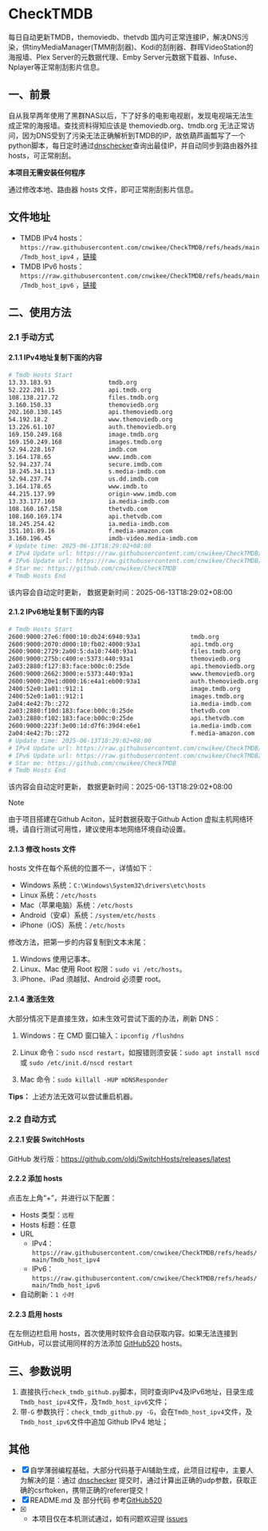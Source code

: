 # CheckTMDB

每日自动更新TMDB，themoviedb、thetvdb 国内可正常连接IP，解决DNS污染，供tinyMediaManager(TMM削刮器)、Kodi的刮削器、群晖VideoStation的海报墙、Plex Server的元数据代理、Emby Server元数据下载器、Infuse、Nplayer等正常削刮影片信息。

## 一、前景

自从我早两年使用了黑群NAS以后，下了好多的电影电视剧，发现电视端无法生成正常的海报墙。查找资料得知应该是 themoviedb.org、tmdb.org 无法正常访问，因为DNS受到了污染无法正确解析到TMDB的IP，故依葫芦画瓢写了一个python脚本，每日定时通过[dnschecker](https://dnschecker.org/)查询出最佳IP，并自动同步到路由器外挂hosts，可正常削刮。

**本项目无需安装任何程序**

通过修改本地、路由器 hosts 文件，即可正常削刮影片信息。

## 文件地址

- TMDB IPv4 hosts：`https://raw.githubusercontent.com/cnwikee/CheckTMDB/refs/heads/main/Tmdb_host_ipv4` ，[链接](https://raw.githubusercontent.com/cnwikee/CheckTMDB/refs/heads/main/Tmdb_host_ipv4)
- TMDB IPv6 hosts：`https://raw.githubusercontent.com/cnwikee/CheckTMDB/refs/heads/main/Tmdb_host_ipv6` ，[链接](https://raw.githubusercontent.com/cnwikee/CheckTMDB/refs/heads/main/Tmdb_host_ipv6)

## 二、使用方法

### 2.1 手动方式

#### 2.1.1 IPv4地址复制下面的内容

```bash
# Tmdb Hosts Start
13.33.183.93                tmdb.org
52.222.201.15               api.tmdb.org
108.138.217.72              files.tmdb.org
3.160.150.33                themoviedb.org
202.160.130.145             api.themoviedb.org
54.192.18.2                 www.themoviedb.org
13.226.61.107               auth.themoviedb.org
169.150.249.168             image.tmdb.org
169.150.249.168             images.tmdb.org
52.94.228.167               imdb.com
3.164.178.65                www.imdb.com
52.94.237.74                secure.imdb.com
18.245.34.113               s.media-imdb.com
52.94.237.74                us.dd.imdb.com
3.164.178.65                www.imdb.to
44.215.137.99               origin-www.imdb.com
13.33.177.160               ia.media-imdb.com
108.160.167.158             thetvdb.com
108.160.169.174             api.thetvdb.com
18.245.254.42               ia.media-imdb.com
151.101.89.16               f.media-amazon.com
3.160.196.45                imdb-video.media-imdb.com
# Update time: 2025-06-13T18:29:02+08:00
# IPv4 Update url: https://raw.githubusercontent.com/cnwikee/CheckTMDB/refs/heads/main/Tmdb_host_ipv4
# IPv6 Update url: https://raw.githubusercontent.com/cnwikee/CheckTMDB/refs/heads/main/Tmdb_host_ipv6
# Star me: https://github.com/cnwikee/CheckTMDB
# Tmdb Hosts End

```

该内容会自动定时更新， 数据更新时间：2025-06-13T18:29:02+08:00

#### 2.1.2 IPv6地址复制下面的内容

```bash
# Tmdb Hosts Start
2600:9000:27e6:f000:10:db24:6940:93a1              tmdb.org
2600:9000:2070:d000:10:fb02:4000:93a1              api.tmdb.org
2600:9000:2729:2a00:5:da10:7440:93a1               files.tmdb.org
2600:9000:275b:c400:e:5373:440:93a1                themoviedb.org
2a03:2880:f127:83:face:b00c:0:25de                 api.themoviedb.org
2600:9000:2662:3000:e:5373:440:93a1                www.themoviedb.org
2600:9000:20e1:d000:16:e4a1:eb00:93a1              auth.themoviedb.org
2400:52e0:1a01::912:1                              image.tmdb.org
2400:52e0:1a01::912:1                              images.tmdb.org
2a04:4e42:7b::272                                  ia.media-imdb.com
2a03:2880:f10d:183:face:b00c:0:25de                thetvdb.com
2a03:2880:f102:183:face:b00c:0:25de                api.thetvdb.com
2600:9000:223f:3e00:1d:d7f6:39d4:e6e1              ia.media-imdb.com
2a04:4e42:7b::272                                  f.media-amazon.com
# Update time: 2025-06-13T18:29:02+08:00
# IPv4 Update url: https://raw.githubusercontent.com/cnwikee/CheckTMDB/refs/heads/main/Tmdb_host_ipv4
# IPv6 Update url: https://raw.githubusercontent.com/cnwikee/CheckTMDB/refs/heads/main/Tmdb_host_ipv6
# Star me: https://github.com/cnwikee/CheckTMDB
# Tmdb Hosts End

```

该内容会自动定时更新， 数据更新时间：2025-06-13T18:29:02+08:00

> [!NOTE]
> 由于项目搭建在Github Aciton，延时数据获取于Github Action 虚拟主机网络环境，请自行测试可用性，建议使用本地网络环境自动设置。

#### 2.1.3 修改 hosts 文件

hosts 文件在每个系统的位置不一，详情如下：

- Windows 系统：`C:\Windows\System32\drivers\etc\hosts`
- Linux 系统：`/etc/hosts`
- Mac（苹果电脑）系统：`/etc/hosts`
- Android（安卓）系统：`/system/etc/hosts`
- iPhone（iOS）系统：`/etc/hosts`

修改方法，把第一步的内容复制到文本末尾：

1. Windows 使用记事本。
2. Linux、Mac 使用 Root 权限：`sudo vi /etc/hosts`。
3. iPhone、iPad 须越狱、Android 必须要 root。

#### 2.1.4 激活生效

大部分情况下是直接生效，如未生效可尝试下面的办法，刷新 DNS：

1. Windows：在 CMD 窗口输入：`ipconfig /flushdns`

2. Linux 命令：`sudo nscd restart`，如报错则须安装：`sudo apt install nscd` 或 `sudo /etc/init.d/nscd restart`

3. Mac 命令：`sudo killall -HUP mDNSResponder`

**Tips：** 上述方法无效可以尝试重启机器。

### 2.2 自动方式

#### 2.2.1 安装 SwitchHosts

GitHub 发行版：https://github.com/oldj/SwitchHosts/releases/latest

#### 2.2.2 添加 hosts

点击左上角“+”，并进行以下配置：

- Hosts 类型：`远程`
- Hosts 标题：任意
- URL
    - IPv4：`https://raw.githubusercontent.com/cnwikee/CheckTMDB/refs/heads/main/Tmdb_host_ipv4`
    - IPv6：`https://raw.githubusercontent.com/cnwikee/CheckTMDB/refs/heads/main/Tmdb_host_ipv6`
- 自动刷新：`1 小时`

#### 2.2.3 启用 hosts

在左侧边栏启用 hosts，首次使用时软件会自动获取内容。如果无法连接到 GitHub，可以尝试用同样的方法添加 [GitHub520](https://github.com/521xueweihan/GitHub520) hosts。

## 三、参数说明

1. 直接执行`check_tmdb_github.py`脚本，同时查询IPv4及IPv6地址，目录生成`Tmdb_host_ipv4`文件，及`Tmdb_host_ipv6`文件；
2. 带`-G` 参数执行：`check_tmdb_github.py -G`，会在`Tmdb_host_ipv4`文件，及`Tmdb_host_ipv6`文件中追加 Github IPv4 地址；

## 其他

- [x] 自学薄弱编程基础，大部分代码基于AI辅助生成，此项目过程中，主要人为解决的是：通过 [dnschecker](https://dnschecker.org/) 提交时，通过计算出正确的udp参数，获取正确的csrftoken，携带正确的referer提交！
- [x] README.md 及 部分代码 参考[GitHub520](https://github.com/521xueweihan/GitHub520)
- [x] * 本项目仅在本机测试通过，如有问题欢迎提 [issues](https://github.com/cnwikee/CheckTMDB/issues/new)
